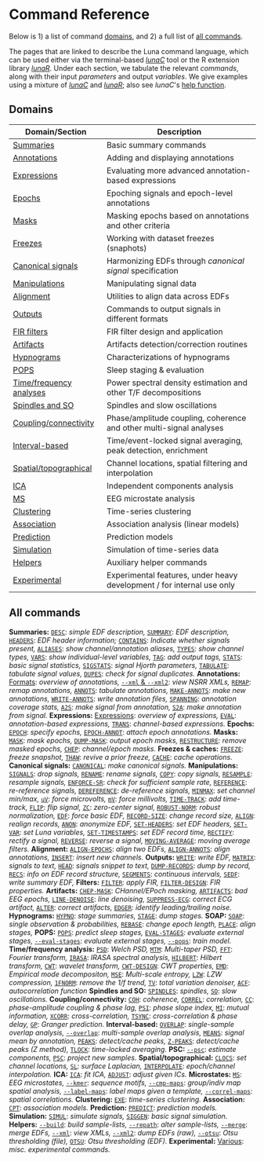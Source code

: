 # Command Reference

Below is 1) a
list of command [domains](#domains), and 2) a full list of [all
commands](#all-commands).

The pages that are linked to describe the Luna command language, which can be used
either via the terminal-based [_lunaC_](../luna/args.md) tool or the R
extension library [_lunaR_](../ext/R/index.md).  Under each section,
we tabulate the relevant _commands_, along with their input
_parameters_ and output _variables_.  We give examples using a mixture
of [_lunaC_](../luna/args.md) and [_lunaR_](../ext/R/index.md); also
see _lunaC_'s [help function](../luna/args.md#help).

## Domains

| Domain/Section | Description |
| -----  | ----- | 
|[Summaries](summaries.md)         | Basic summary commands | 
|[Annotations](annotations.md)     | Adding and displaying annotations |
|[Expressions](evals.md)           | Evaluating more advanced annotation-based expressions |
|[Epochs](epochs.md)               | Epoching signals and epoch-level annotations |
|[Masks](masks.md)                 | Masking epochs based on annotations and other criteria |
|[Freezes](freezes.md)             | Working with dataset freezes (snaphots) | 
|[Canonical signals](canonical.md) | Harmonizing EDFs through _canonical signal_ specification |
|[Manipulations](manipulations.md) | Manipulating signal data |
|[Alignment](alignment.md)         | Utilities to align data across EDFs | 
|[Outputs](outputs.md)             | Commands to output signals in different formats |
|[FIR filters](fir-filters.md)     | FIR filter design and application |
|[Artifacts](artifacts.md)         | Artifacts detection/correction routines |
|[Hypnograms](hypnograms.md)       | Characterizations of hypnograms |
|[POPS](pops.md)                   | Sleep staging & evaluation |
|[Time/frequency analyses](power-spectra.md) | Power spectral density estimation and other T/F decompositions |
|[Spindles and SO](spindles-so.md) | Spindles and slow oscillations |
|[Coupling/connectivity](cc.md)    | Phase/amplitude coupling, coherence and other multi-signal analyses |
|[Interval-based](intervals.md)    | Time/event-locked signal averaging, peak detection, enrichment |
|[Spatial/topographical](spatial.md) | Channel locations, spatial filtering and interpolation |
|[ICA](ica.md)                     | Independent components analysis |
|[MS](ms.md)                       | EEG microstate analysis |
|[Clustering](clustering.md)       | Time-series clustering |
|[Association](assoc.md)           | Association analysis (linear models) |
|[Prediction](predict.md)       | Prediction models | 
|[Simulation](simul.md)            | Simulation of time-series data |
|[Helpers](helpers.md)             | Auxiliary helper commands |
|[Experimental](exp.md)            | Experimental features, under heavy development / for internal use only |

## All commands 

__Summaries:__
[`DESC`](summaries.md#desc): _simple EDF description,_
[`SUMMARY`](summaries.md#summary): _EDF description,_
[`HEADERS`](summaries.md#headers): _EDF header information;_
[`CONTAINS`](summaries.md#contains): _Indicate whether signals present,_
[`ALIASES`](summaries.md#aliases): _show channel/annotation aliases,_
[`TYPES`](summaries.md#types): _show channel types,_
[`VARS`](summaries.md#vars): _show individual-level variables,_
[`TAG`](summaries.md#tag): _add output tags,_
[`STATS`](summaries.md#stats): _basic signal statistics,_
[`SIGSTATS`](summaries.md#sigstats): _signal Hjorth parameters,_
[`TABULATE`](summaries.md#tabulate): _tabulate signal values,_
[`DUPES`](summaries.md#dupes): _check for signal duplicates._
__Annotations:__
[Formats](annotations.md#luna-annotations): _overview of annotations,_
[`--xml` & `--xml2`](annotations.md#-xml): _view NSRR XMLs,_
[`REMAP`](annotations.md#remap): _remap annotations,_
[`ANNOTS`](annotations.md#annots): _tabulate annotations,_
[`MAKE-ANNOTS`](annotations.md#make-annots): _make new annotations,_
[`WRITE-ANNOTS`](annotations.md#write-annots): _write annotation files,_
[`SPANNING`](annotations.md#spanning): _annotation coverage stats,_
[`A2S`](annotations.md#a2s): _make signal from annotation,_
[`S2A`](annotations.md#s2a): _make annotation from signal._ 
__Expressions:__
[Expressions](epochs.md#eval-expressions): _overview of expressions,_
[`EVAL`](epochs.md#eval): _annotation-based expressions,_
[`TRANS`](epochs.md#trans): _channel-based expressions._
__Epochs:__
[`EPOCH`](epochs.md#epoch): _specify epochs,_
[`EPOCH-ANNOT`](epochs.md#epoch-annot): _attach epoch annotations._
__Masks:__
[`MASK`](masks.md#mask): _mask epochs,_
[`DUMP-MASK`](masks.md#dump-mask): _output epoch masks,_
[`RESTRUCTURE`](masks.md#restructure): _remove masked epochs,_
[`CHEP`](masks.md#chep): _channel/epoch masks._
__Freezes & caches:__
[`FREEZE`](freezes.md#freeze): _freeze snapshot,_
[`THAW`](freezes.md#thaw): _revive a prior freeze,_
[`CACHE`](outputs.md#cache): _cache operations._
__Canonical signals:__
[`CANONICAL`](manipulations.md#canonical): _make canonical signals._
__Manipulations:__
[`SIGNALS`](manipulations.md#signals): _drop signals,_
[`RENAME`](manipulations.md#rename): _rename signals,_
[`COPY`](manipulations.md#copy): _copy signals,_
[`RESAMPLE`](manipulations.md#resample): _resample signals,_
[`ENFORCE-SR`](manipulations.md#enforce-sr): _check for sufficient sample rate,_ 
[`REFERENCE`](manipulations.md#reference): _re-reference signals,_
[`DEREFERENCE`](manipulations.md#deference): _de-reference signals,_
[`MINMAX`](manipulations.md#minmax): _set channel min/max,_
[`uV`](manipulations.md#uv): _force microvolts,_
[`mV`](manipulations.md#mv): _force millivolts,_
[`TIME-TRACK`](manipulations.md#time-track): _add time-track,_
[`FLIP`](manipulations.md#flip): _flip signal,_
[`ZC`](manipulations.md#zc): _zero-center signal,_
[`ROBUST-NORM`](manipulations.md#robust-norm): _robust normalization,_
[`EDF`](manipulations.md#edf): _force basic EDF,_
[`RECORD-SIZE`](manipulations.md#record-size): _change record size,_
[`ALIGN`](manipulations.md#align): _realign records,_
[`ANON`](manipulations.md#anon): _anonymize EDF,_
[`SET-HEADERS`](manipulations.md#set-headers): _set EDF headers,_
[`SET-VAR`](manipulations.md#set-var): _set Luna variables,_
[`SET-TIMESTAMPS`](manipulations.md#set-timestamps): _set EDF record time,_
[`RECTIFY`](manipulations.md#rectify): _rectify a signal,_
[`REVERSE`](manipulations.md#reverse): _reverse a signal,_
[`MOVING-AVERAGE`](manipulations.md#moving-average): _moving average filters._
__Alignment:__
[`ALIGN-EPOCHS`](alignment.md#align-epochs): _align two EDFs,_
[`ALIGN-ANNOTS`](alignment.md#align-annots): _align annotations,_
[`INSERT`](alignment.md#insert): _insert new channels._
__Outputs:__ 
[`WRITE`](outputs.md#write): _write EDF,_
[`MATRIX`](outputs.md#matrix): _signals to text,_
[`HEAD`](outputs.md#head): _signals snippet to text,_
[`DUMP-RECORDS`](outputs.md#dump-records): _dump by record,_
[`RECS`](outputs.md#recs): _info on EDF record structure,_
[`SEGMENTS`](outputs.md#segments): _continuous intervals,_
[`SEDF`](outputs.md#sedf): _write summary EDF,_
__Filters:__
[`FILTER`](fir-filters.md#filter): _apply FIR,_
[`FILTER-DESIGN`](fir-filters.md#filter-design): _FIR properties._
__Artifacts:__
[`CHEP-MASK`](artifacts.md#chep-mask): _CHannel/EPoch masking,_
[`ARTIFACTS`](artifacts.md#artifacts): _bad EEG epochs,_
[`LINE-DENOISE`](artifacts.md#line-denoise): _line denoising,_
[`SUPPRESS-ECG`](artifacts.md#suppress-ecg): _correct ECG artifact,_
[`ALTER`](artifacts.md#alter): _correct artifacts,_
[`EDGER`](artifacts.md#edger): _identify leading/trailing noise._
__Hypnograms:__
[`HYPNO`](hypnograms.md#hypno): _stage summaries,_
[`STAGE`](hypnograms.md#stage): _dump stages._
__SOAP:__
[`SOAP`](soap.md#soap):	_single observation & probabilities,_
[`REBASE`](soap.md#rebase): _change epoch length,_
[`PLACE`](soap.md#place): _align stages,_
__POPS:__
[`POPS`](pops.md#pops): _predict sleep stages,_
[`EVAL-STAGES`](pops.md#eval-stages): _evaluate external stages,_
[`--eval-stages`](pops.md#eval-stages): _evaluate external stages,_
[`--pops`](pops.md#-pops): _train model._
__Time/frequency analysis:__
[`PSD`](power-spectra.md#psd): _Welch PSD,_
[`MTM`](power-spectra.md#mtm): _Multi-taper PSD,_
[`FFT`](power-spectra.md#fft): _Fourier transform,_
[`IRASA`](power-spectra.md#irasa): _IRASA spectral analysis,_
[`HILBERT`](power-spectra.md#hilbert): _Hilbert transform,_
[`CWT`](power-spectra.md#cwt): _wavelet transform,_
[`CWT-DESIGN`](power-spectra.md#cwt-design): _CWT properties,_
[`EMD`](power-spectra.md#emd): _Empirical mode decompositon,_
[`MSE`](power-spectra.md#mse): _Multi-scale entropy,_
[`LZW`](power-spectra.md#lzw): _LZW compression,_
[`1FNORM`](power-spectra.md#1fnorm): _remove the 1/f trend,_
[`TV`](power-spectra.md#tv): _total variation denoiser,_
[`ACF`](power-spectra.md#acf): _autocorrelation function_
__Spindles and SO:__
[`SPINDLES`](spindles-so.md#spindles): _spindles,_
[`SO`](spindles-so.md#so): _slow oscillations._
__Coupling/connectivity:__
[`COH`](cc.md#coh): _coherence,_
[`CORREL`](cc.md#correl): _correlation,_
[`CC`](cc.md#cc): _phase-amplitude coupling & phase lag,_
[`PSI`](cc.md#): _phase slope index,_
[`MI`](cc.md#mi): _mutual information,_
[`XCORR`](cc.md#xcorr): _cross-correlation,_
[`TSYNC`](cc.md): _cross-correlation & phase delay,_
[`GP`](cc.md#gp): _Granger prediction._
__Interval-based:__
[`OVERLAP`](intervals.md#overlap): _single-sample overlap analysis,_
[`--overlap`](intervals.md#-overlap): _multi-sample overlap analysis,_ 
[`MEANS`](intervals.md#means): _signal mean by annotation,_
[`PEAKS`](intervals.md#peaks): _detect/cache peaks,_
[`Z-PEAKS`](intervals.md#z-peaks): _detect/cache peaks (Z method),_
[`TLOCK`](intervals.md#tlock): _time-locked averaging._
__PSC:__
[`--psc`](psc.md#-psc): _estimate components,_
[`PSC`](psc.md#psc): _project new samples._
__Spatial/topographical:__
[`CLOCS`](spatial.md#clocs): _set channel locations,_
[`SL`](spatial.md#sl): _surface Laplacian,_
[`INTERPOLATE`](spatial.md#interpolate): _epoch/channel interpolation._
__ICA:__
[](ica.md)
[`ICA`](ica.md#ica): _fit ICA,_
[`ADJUST`](ica.md#adjust): _adjust given ICs._
__Microstates:__
[](ms.md)
[`MS`](ms.md#ms): _EEG microstates,_
[`--kmer`](ms.md#-kmer): _sequence motifs,_
[`--cmp-maps`](ms.md#-cmp-maps): _group/indiv map spatial analysis,_
[`--label-maps`](ms.md#-label-maps): _label maps given a template,_
[`--correl-maps`](ms.md#-correl-maps): _spatial correlations._
__Clustering:__
[`EXE`](clustering.md): _time-series clustering._
__Association:__
[`CPT`](assoc.md#cpt): _association models._ 
__Prediction:__
[`PREDICT`](predict.md#predict): _prediction models._
__Simulation:__
[`SIMUL`](simul.md#simul): _simulate signals,_
[`SIGGEN`](simul.md#siggen): _basic signal simulation._
__Helpers:__
[`--build`](helpers.md#-build): _build sample-lists,_
[`--repath`](helpers.md#-repath): _alter sample-lists,_
[`--merge`](helpers.md#-merge): _merge EDFs,_
[`--xml`](helpers.md#-xml): _view XMLs,_
[`--xml2`](helpers.md#-xml2): _dump EDFs (raw),_
[`--otsu`](helpers.md#-otsu): _Otsu thresholding (file),_
[`OTSU`](helpers.md#otsu): _Otsu thresholding (EDF)._
__Experimental:__
[Various](exp.md): _misc. experimental commands._
